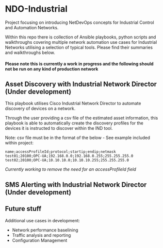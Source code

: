 # NDO-Industrial

Project focusing on introducing NetDevOps concepts for Industrial Control and Automation Networks.

Within this repo there is collection of Ansible playbooks, python scripts and walkthroughs covering multiple network automation use cases for Industrial Networks utilising a selection of typical tools. Please find their summaries and walkthroughs below.

#### Please note this is currently a work in progress and the following should not be run on any kind of production network

## Asset Discovery with Industrial Network Director (Under development)

This playbook utilises Cisco Industrial Network Director to automate discovery of devices on a network.

Through the user providing a csv file of the estimated asset information, this playbook is able to automatically create the discovery profiles for the devices it is instructed to discover within the IND tool.

Note: csv file must be in the format of the below - See example included within project:

```"name;accessProfileId;protocol;startip;endip;netmask"
name;accessProfileId;protocol;startip;endip;netmask
test01;20100;OPC-UA;192.168.0.0;192.168.0.255;255.255.255.0
test02;20100;OPC-UA;10.10.10.0;10.10.10.255;255.255.255.0
```

_Currently working to remove the need for an accessProfileId field_

## SMS Alerting with Industrial Network Director (Under development)


## Future stuff

Additional use cases in development:

* Network performance baselining
* Traffic analysis and reporting
* Configuration Management
